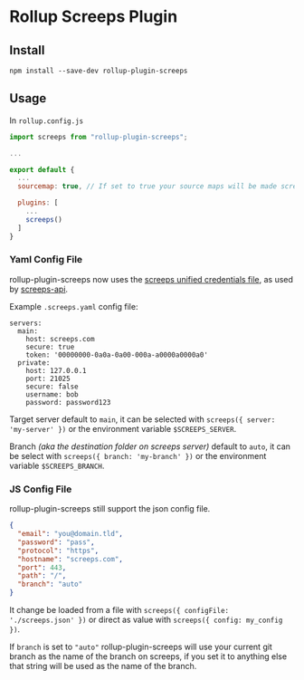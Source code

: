 # Rollup Screeps Plugin

## Install

```
npm install --save-dev rollup-plugin-screeps
```

## Usage

In `rollup.config.js`

```js
import screeps from "rollup-plugin-screeps";

...

export default {
  ...
  sourcemap: true, // If set to true your source maps will be made screeps friendly and uploaded

  plugins: [
    ...
    screeps()
  ]
}
```

### Yaml Config File

rollup-plugin-screeps now uses the [screeps unified credentials file](https://github.com/screepers/screepers-standards/blob/master/SS3-Unified_Credentials_File.md), as used by [screeps-api](https://github.com/screepers/node-screeps-api).

Example `.screeps.yaml` config file:

```
servers:
  main:
    host: screeps.com
    secure: true
    token: '00000000-0a0a-0a00-000a-a0000a0000a0'
  private:
    host: 127.0.0.1
    port: 21025
    secure: false
    username: bob
    password: password123
```

Target server default to `main`, it can be selected with `screeps({ server: 'my-server' })` or the environment variable `$SCREEPS_SERVER`.

Branch *(aka the destination folder on screeps server)* default to `auto`, it can be select with `screeps({ branch: 'my-branch' })` or the environment variable `$SCREEPS_BRANCH`.

### JS Config File

rollup-plugin-screeps still support the json config file.

```json
{
  "email": "you@domain.tld",
  "password": "pass",
  "protocol": "https",
  "hostname": "screeps.com",
  "port": 443,
  "path": "/",
  "branch": "auto"
}
```

It change be loaded from a file with `screeps({ configFile: './screeps.json' })` or direct as value with `screeps({ config: my_config })`.

If `branch` is set to `"auto"` rollup-plugin-screeps will use your current git branch as the name of the branch on screeps, if you set it to anything else that string will be used as the name of the branch.
